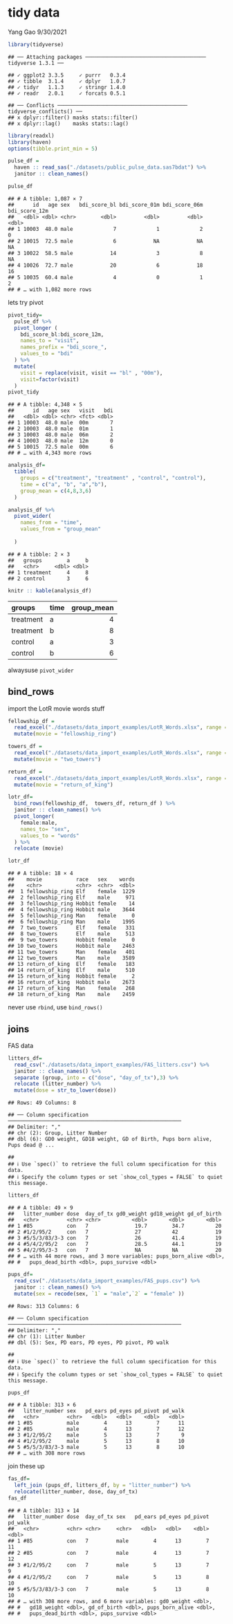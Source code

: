 tidy data
================
Yang Gao
9/30/2021

``` r
library(tidyverse) 
```

    ## ── Attaching packages ─────────────────────────────────────── tidyverse 1.3.1 ──

    ## ✓ ggplot2 3.3.5     ✓ purrr   0.3.4
    ## ✓ tibble  3.1.4     ✓ dplyr   1.0.7
    ## ✓ tidyr   1.1.3     ✓ stringr 1.4.0
    ## ✓ readr   2.0.1     ✓ forcats 0.5.1

    ## ── Conflicts ────────────────────────────────────────── tidyverse_conflicts() ──
    ## x dplyr::filter() masks stats::filter()
    ## x dplyr::lag()    masks stats::lag()

``` r
library(readxl)
library(haven)
options(tibble.print_min = 5)
```

``` r
pulse_df = 
  haven :: read_sas("./datasets/public_pulse_data.sas7bdat") %>%
  janitor :: clean_names()

pulse_df
```

    ## # A tibble: 1,087 × 7
    ##      id   age sex   bdi_score_bl bdi_score_01m bdi_score_06m bdi_score_12m
    ##   <dbl> <dbl> <chr>        <dbl>         <dbl>         <dbl>         <dbl>
    ## 1 10003  48.0 male             7             1             2             0
    ## 2 10015  72.5 male             6            NA            NA            NA
    ## 3 10022  58.5 male            14             3             8            NA
    ## 4 10026  72.7 male            20             6            18            16
    ## 5 10035  60.4 male             4             0             1             2
    ## # … with 1,082 more rows

lets try pivot

``` r
pivot_tidy=
  pulse_df %>% 
  pivot_longer (
    bdi_score_bl:bdi_score_12m,
    names_to = "visit",
    names_prefix = "bdi_score_",
    values_to = "bdi"
  ) %>% 
  mutate(
    visit = replace(visit, visit == "bl" , "00m"),
    visit=factor(visit)
  )
pivot_tidy
```

    ## # A tibble: 4,348 × 5
    ##      id   age sex   visit   bdi
    ##   <dbl> <dbl> <chr> <fct> <dbl>
    ## 1 10003  48.0 male  00m       7
    ## 2 10003  48.0 male  01m       1
    ## 3 10003  48.0 male  06m       2
    ## 4 10003  48.0 male  12m       0
    ## 5 10015  72.5 male  00m       6
    ## # … with 4,343 more rows

``` r
analysis_df=
  tibble(
    groups = c("treatment", "treatment" , "control", "control"),
    time = c("a", "b", "a","b"),
    group_mean = c(4,8,3,6)
  )

analysis_df %>% 
  pivot_wider(
    names_from = "time",
    values_from = "group_mean"
    
  )
```

    ## # A tibble: 2 × 3
    ##   groups        a     b
    ##   <chr>     <dbl> <dbl>
    ## 1 treatment     4     8
    ## 2 control       3     6

``` r
knitr :: kable(analysis_df)
```

| groups    | time | group\_mean |
|:----------|:-----|------------:|
| treatment | a    |           4 |
| treatment | b    |           8 |
| control   | a    |           3 |
| control   | b    |           6 |

alwaysuse `pivot_wider`

## bind\_rows

import the LotR movie words stuff

``` r
fellowship_df =
  read_excel("./datasets/data_import_examples/LotR_Words.xlsx", range = "B3:D6") %>% 
  mutate(movie = "fellowship_ring")
```

``` r
towers_df =
  read_excel("./datasets/data_import_examples/LotR_Words.xlsx", range = "F3:H6") %>% 
  mutate(movie = "two_towers")
```

``` r
return_df =
  read_excel("./datasets/data_import_examples/LotR_Words.xlsx", range = "J3:L6") %>% 
  mutate(movie = "return_of_king")
```

``` r
lotr_df=
  bind_rows(fellowship_df,  towers_df, return_df ) %>% 
  janitor :: clean_names() %>% 
  pivot_longer(
    female:male,
    names_to= "sex",
    values_to = "words"
  ) %>% 
  relocate (movie)

lotr_df
```

    ## # A tibble: 18 × 4
    ##    movie           race   sex    words
    ##    <chr>           <chr>  <chr>  <dbl>
    ##  1 fellowship_ring Elf    female  1229
    ##  2 fellowship_ring Elf    male     971
    ##  3 fellowship_ring Hobbit female    14
    ##  4 fellowship_ring Hobbit male    3644
    ##  5 fellowship_ring Man    female     0
    ##  6 fellowship_ring Man    male    1995
    ##  7 two_towers      Elf    female   331
    ##  8 two_towers      Elf    male     513
    ##  9 two_towers      Hobbit female     0
    ## 10 two_towers      Hobbit male    2463
    ## 11 two_towers      Man    female   401
    ## 12 two_towers      Man    male    3589
    ## 13 return_of_king  Elf    female   183
    ## 14 return_of_king  Elf    male     510
    ## 15 return_of_king  Hobbit female     2
    ## 16 return_of_king  Hobbit male    2673
    ## 17 return_of_king  Man    female   268
    ## 18 return_of_king  Man    male    2459

never use `rbind`, use `bind_rows()`

## joins

FAS data

``` r
litters_df=
  read_csv("./datasets/data_import_examples/FAS_litters.csv") %>% 
  janitor :: clean_names() %>% 
  separate (group, into = c("dose", "day_of_tx"),3) %>% 
  relocate (litter_number) %>% 
  mutate(dose = str_to_lower(dose))
```

    ## Rows: 49 Columns: 8

    ## ── Column specification ────────────────────────────────────────────────────────
    ## Delimiter: ","
    ## chr (2): Group, Litter Number
    ## dbl (6): GD0 weight, GD18 weight, GD of Birth, Pups born alive, Pups dead @ ...

    ## 
    ## ℹ Use `spec()` to retrieve the full column specification for this data.
    ## ℹ Specify the column types or set `show_col_types = FALSE` to quiet this message.

``` r
litters_df
```

    ## # A tibble: 49 × 9
    ##   litter_number dose  day_of_tx gd0_weight gd18_weight gd_of_birth
    ##   <chr>         <chr> <chr>          <dbl>       <dbl>       <dbl>
    ## 1 #85           con   7               19.7        34.7          20
    ## 2 #1/2/95/2     con   7               27          42            19
    ## 3 #5/5/3/83/3-3 con   7               26          41.4          19
    ## 4 #5/4/2/95/2   con   7               28.5        44.1          19
    ## 5 #4/2/95/3-3   con   7               NA          NA            20
    ## # … with 44 more rows, and 3 more variables: pups_born_alive <dbl>,
    ## #   pups_dead_birth <dbl>, pups_survive <dbl>

``` r
pups_df=
  read_csv("./datasets/data_import_examples/FAS_pups.csv") %>% 
  janitor :: clean_names() %>% 
  mutate(sex = recode(sex, `1` = "male",`2` = "female" ))
```

    ## Rows: 313 Columns: 6

    ## ── Column specification ────────────────────────────────────────────────────────
    ## Delimiter: ","
    ## chr (1): Litter Number
    ## dbl (5): Sex, PD ears, PD eyes, PD pivot, PD walk

    ## 
    ## ℹ Use `spec()` to retrieve the full column specification for this data.
    ## ℹ Specify the column types or set `show_col_types = FALSE` to quiet this message.

``` r
pups_df
```

    ## # A tibble: 313 × 6
    ##   litter_number sex   pd_ears pd_eyes pd_pivot pd_walk
    ##   <chr>         <chr>   <dbl>   <dbl>    <dbl>   <dbl>
    ## 1 #85           male        4      13        7      11
    ## 2 #85           male        4      13        7      12
    ## 3 #1/2/95/2     male        5      13        7       9
    ## 4 #1/2/95/2     male        5      13        8      10
    ## 5 #5/5/3/83/3-3 male        5      13        8      10
    ## # … with 308 more rows

join these up

``` r
fas_df=
  left_join (pups_df, litters_df, by = "litter_number") %>% 
  relocate(litter_number, dose, day_of_tx)
fas_df
```

    ## # A tibble: 313 × 14
    ##   litter_number dose  day_of_tx sex   pd_ears pd_eyes pd_pivot pd_walk
    ##   <chr>         <chr> <chr>     <chr>   <dbl>   <dbl>    <dbl>   <dbl>
    ## 1 #85           con   7         male        4      13        7      11
    ## 2 #85           con   7         male        4      13        7      12
    ## 3 #1/2/95/2     con   7         male        5      13        7       9
    ## 4 #1/2/95/2     con   7         male        5      13        8      10
    ## 5 #5/5/3/83/3-3 con   7         male        5      13        8      10
    ## # … with 308 more rows, and 6 more variables: gd0_weight <dbl>,
    ## #   gd18_weight <dbl>, gd_of_birth <dbl>, pups_born_alive <dbl>,
    ## #   pups_dead_birth <dbl>, pups_survive <dbl>
